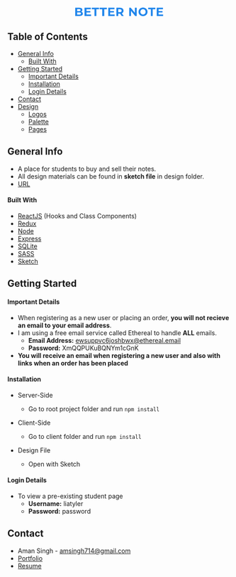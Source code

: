 <p align="center">
	<img width="200" src="design/better_note.png" alt="Inmate Skills Logo">
</p>

## Table of Contents 
* [General Info](#general-info)
	* [Built With](#built-with)
* [Getting Started](#setup)
	* [Important Details](#important-details)
	* [Installation](#installation)
	* [Login Details ](#login-details )
* [Contact](#contact)
* [Design](#design)
	* [Logos](#logos)
	* [Palette](#palette)
	* [Pages](#pages)


## General Info 
- A place for students to buy and sell their notes. 
- All design materials can be found in **sketch file** in design folder.
- [URL](https://betternote.netlify.app) 

#### Built With
- [ReactJS](https://reactjs.org/) (Hooks and Class Components)
- [Redux](https://redux.js.org/)
- [Node](https://nodejs.org/en/)
- [Express](https://expressjs.com/)
- [SQLite](https://sqlite.org/index.html)
- [SASS](https://sass-lang.com/)
- [Sketch](https://www.sketch.com/)

## Getting Started
#### Important Details
- When registering as a new user or placing an order, **you will not recieve an email to your email address**. 
- I am using a free email service called Ethereal to handle **ALL** emails. 
	- **Email Address:** ewsuppvc6joshbwx@ethereal.email
	- **Password:** XmQQPUKuBQNYm1cGnK
- **You will receive an email when registering a new user and also with links when an order has been placed**


#### Installation 
- Server-Side 
	- Go to root project folder and run ```npm install ```

- Client-Side
	- Go to client folder and run ```npm install ```

- Design File
	- Open with Sketch

	
#### Login Details 
- To view a pre-existing student page
	- **Username:** liatyler
	- **Password:** password

## Contact
- Aman Singh - <a href="mailto:amsingh714@gmail.com?subject=Hi,%20I'm%20interested%20in%20connecting.">
amsingh714@gmail.com </a>
- [Portfolio](https://amans.dev/) 
- [Resume](https://docs.google.com/document/d/1LFUL_PpCIM1FlJozvYB-Rsg2UiqX1yCt6TIX9xwyX4Q/edit?usp=sharing)